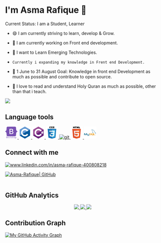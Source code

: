 
#  I'm Asma Rafique 👋

  Current Status: I am a Student, Learner
- 😄 I am currently striving to learn, develop & Grow.
- 🔭 I am currently working on Front end development.
- 🌱 I want to Learn Emerging Technologies. 
-     Currently i expanding my knowledge in Frent end Development.
- 🥅 1 June to 31 August Goal: Knowledge in front end Development as much as possible and contribute to open source.  
- 📢 I love to read and understand Holy Quran as much as possible, other than that i teach.

	<a  align="center">
![](https://komarev.com/ghpvc/?username=Asma-Rafique&color=blueviolet&label=Profile+Views)
	</a>

## Language tools 
<p align="left"> <a href="https://getbootstrap.com" target="_blank" rel="noreferrer"> <img src="https://raw.githubusercontent.com/devicons/devicon/master/icons/bootstrap/bootstrap-plain-wordmark.svg" alt="bootstrap" width="40" height="40"/> </a> <a href="https://www.cprogramming.com/" target="_blank" rel="noreferrer"> <img src="https://raw.githubusercontent.com/devicons/devicon/master/icons/c/c-original.svg" alt="c" width="40" height="40"/> </a> <a href="https://www.w3schools.com/cs/" target="_blank" rel="noreferrer"> <img src="https://raw.githubusercontent.com/devicons/devicon/master/icons/csharp/csharp-original.svg" alt="csharp" width="40" height="40"/> </a> <a href="https://www.w3schools.com/css/" target="_blank" rel="noreferrer"> <img src="https://raw.githubusercontent.com/devicons/devicon/master/icons/css3/css3-original-wordmark.svg" alt="css3" width="40" height="40"/> </a> <a href="https://git-scm.com/" target="_blank" rel="noreferrer"> <img src="https://www.vectorlogo.zone/logos/git-scm/git-scm-icon.svg" alt="git" width="40" height="40"/> </a> <a href="https://www.w3.org/html/" target="_blank" rel="noreferrer"> <img src="https://raw.githubusercontent.com/devicons/devicon/master/icons/html5/html5-original-wordmark.svg" alt="html5" width="40" height="40"/> </a> <a href="https://www.mysql.com/" target="_blank" rel="noreferrer"> <img src="https://raw.githubusercontent.com/devicons/devicon/master/icons/mysql/mysql-original-wordmark.svg" alt="mysql" width="40" height="40"/> </a> </p>

## Connect with me
<p align="left">
<a href="https://linkedin.com/in/www.linkedin.com/in/asma-rafique-400808218" target="blank"><img align="center" src="https://raw.githubusercontent.com/rahuldkjain/github-profile-readme-generator/master/src/images/icons/Social/linked-in-alt.svg" alt="www.linkedin.com/in/asma-rafique-400808218" height="30" width="40" /></a>
</p>
<a href="https://github.com/Asma-Rafique">
		<img alt="Asma-Rafique| GitHub"  src="https://img.shields.io/badge/github-%23121011.svg?style=for-the-badge&logo=github&logoColor=white" />
	</a>
	<br>
	<br>
	
## GitHub Analytics
<p align="center">
	<a href="https://github.com/Asma-Rafique">
		<img height="180em" src="https://github-readme-stats.vercel.app/api?username=Asma-Rafique&show_icons=true&theme=algolia&include_all_commits=true&count_private=true"/>
		<img height="180em" src="https://github-readme-stats-eight-theta.vercel.app/api/top-langs/?username=Asma-Rafique&layout=compact&langs_count=8&theme=algolia"/>
	</a>
	<img width="60%" src="https://github-readme-streak-stats.herokuapp.com/?user=Asma-Rafique&show_icons=true&locale=en&layout=demo&theme=algolia" />
</p>


## Contribution Graph

[![My GitHub Activity Graph](https://activity-graph.herokuapp.com/graph?username=Asma-Rafique&theme=react-dark&area=true)](https://github.com/Asma-Rafique)





